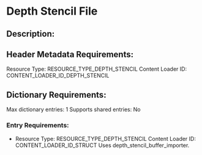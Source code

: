Depth Stencil File
==================
## Description:

## Header Metadata Requirements:
Resource Type: RESOURCE_TYPE_DEPTH_STENCIL
Content Loader ID: CONTENT_LOADER_ID_DEPTH_STENCIL

## Dictionary Requirements:
Max dictionary entries: 1
Supports shared entries: No

### Entry Requirements:
* Resource Type: RESOURCE_TYPE_DEPTH_STENCIL
  Content Loader ID: CONTENT_LOADER_ID_STRUCT
  Uses depth_stencil_buffer_importer.